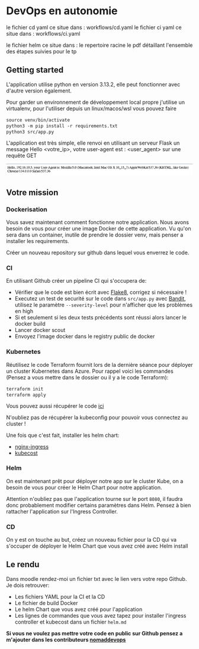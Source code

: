 # DevOps en autonomie

le fichier cd yaml ce situe dans : workflows/cd.yaml
le fichier ci yaml ce situe dans : workflows/ci.yaml

le fichier helm ce situe dans : le repertoire racine
le pdf détaillant l'ensemble des étapes suivies pour  le tp 


## Getting started
L'application utilise python en version 3.13.2, elle peut fonctionner avec d'autre version également.

Pour garder un environnement de développement local propre j'utilise un virtualenv, pour l'utiliser depuis un linux/macos/wsl vous pouvez faire

```shell
source venv/bin/activate
python3 -m pip install -r requirements.txt
python3 src/app.py
```

L'application est très simple, elle renvoi en utilisant un serveur Flask un message Hello <votre_ip>, votre user-agent est : <user_agent> sur une requête GET

![response](docs/HTTPGETRESPONSE.png)

## Votre mission

### Dockerisation
Vous savez maintenant comment fonctionne notre application. Nous avons besoin de vous pour créer une image Docker de cette application.
Vu qu'on sera dans un container, inutile de prendre le dossier venv, mais penser a installer les requirements.

Créer un nouveau repository sur github dans lequel vous enverrez le code.

### CI
En utilisant Github créer un pipeline CI qui s'occupera de:
- Vérifier que le code est bien écrit avec [Flake8](https://flake8.pycqa.org/en/latest/), corrigez si nécessaire !
- Executez un test de securité sur le code dans `src/app.py` avec [Bandit](https://bandit.readthedocs.io/en/latest/), utilisez le paramètre `--severity-level` pour n'afficher que les problèmes en high
- Si et seulement si les deux tests précédents sont réussi alors lancer le docker build
- Lancer docker scout
- Envoyez l'image docker dans le registry public de docker

### Kubernetes
Réutilisez le code Terraform fournit lors de la dernière séance pour déployer un cluster Kubernetes dans Azure.
Pour rappel voici les commandes (Pensez a vous mettre dans le dossier ou il y a le code Terraform):
```shell
terraform init 
terraform apply
```
Vous pouvez aussi récupérer le code [ici](https://github.com/ynov-resources/devops-infra)

N'oubliez pas de récupérer la kubeconfig pour pouvoir vous connectez au cluster !

Une fois que c'est fait, installer les helm chart:
- [nginx-ingress](https://artifacthub.io/packages/helm/bitnami/nginx-ingress-controller)
- [kubecost](https://artifacthub.io/packages/helm/mesosphere-stable/kubecost)

### Helm
On est maintenant prêt pour déployer notre app sur le cluster Kube, on a besoin de vous pour créer le Helm Chart pour notre application.

Attention n'oubliez pas que l'application tourne sur le port `8080`, il faudra donc probablement modifier certains paramètres dans Helm.
Pensez à bien rattacher l'application sur l'Ingress Controller.

### CD
On y est on touche au but, créez un nouveau fichier pour la CD qui va s'occuper de déployer le Helm Chart que vous avez créé avec Helm install

## Le rendu
Dans moodle rendez-moi un fichier txt avec le lien vers votre repo Github.
Je dois retrouver:
- Les fichiers YAML pour la CI et la CD
- Le fichier de build Docker
- Le helm Chart que vous avez créé pour l'application
- Les lignes de commandes que vous avez tapez pour installer l'ingress controller et kubecost dans un fichier `helm.md`

**Si vous ne voulez pas mettre votre code en public sur Github pensez a m'ajouter dans les contributeurs [nomaddevops](https://github.com/nomaddevops)**
